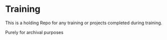 # Training

This is a holding Repo for any training or projects completed during training.

Purely for archival purposes